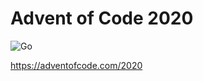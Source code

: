 # Advent of Code 2020

![Go](https://github.com/rafael-luigi-bekkema/advent-of-code-2020/workflows/Go/badge.svg)

https://adventofcode.com/2020
